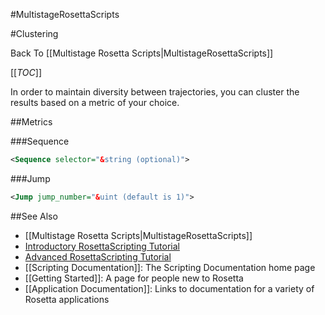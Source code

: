 #MultistageRosettaScripts

#Clustering

Back To [[Multistage Rosetta Scripts|MultistageRosettaScripts]]

[[_TOC_]]

In order to maintain diversity between trajectories,
you can cluster the results based on a metric of your choice.

##Metrics

###Sequence

```xml
<Sequence selector="&string (optional)">
```

###Jump

```xml
<Jump jump_number="&uint (default is 1)">
```

##See Also

* [[Multistage Rosetta Scripts|MultistageRosettaScripts]]
* [Introductory RosettaScripting Tutorial](https://www.rosettacommons.org/demos/latest/tutorials/scripting_with_rosettascripts/scripting_with_rosettascripts)
* [Advanced RosettaScripting Tutorial](https://www.rosettacommons.org/demos/latest/tutorials/advanced_scripting_with_rosettascripts/advanced_scripting_with_rosettascripts)
* [[Scripting Documentation]]: The Scripting Documentation home page
* [[Getting Started]]: A page for people new to Rosetta
* [[Application Documentation]]: Links to documentation for a variety of Rosetta applications
